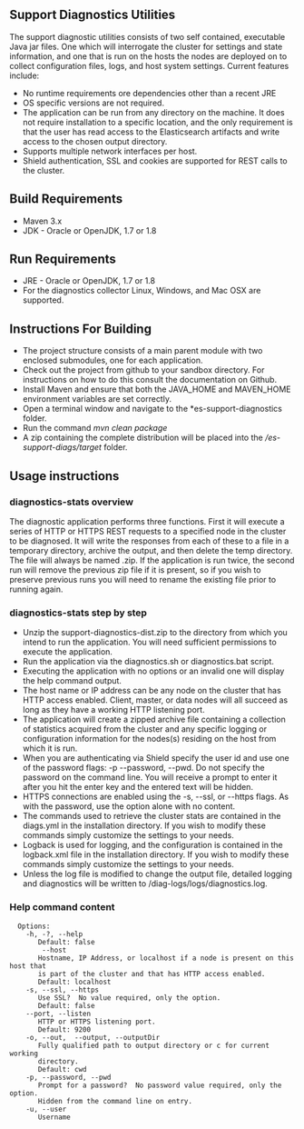 ## Support Diagnostics Utilities
The support diagnostic utilities consists of two self contained, executable Java jar files. One which will interrogate the cluster for settings and state information, and one that is run on the hosts the nodes are deployed on to collect configuration files, logs, and host system settings. Current features include:

* No runtime requirements ore dependencies other than a recent JRE
* OS specific versions are not required.
* The application can be run from any directory on the machine.  It does not require installation to a specific location, and the only requirement is that the user has read access to the Elasticsearch artifacts and write access to the chosen output directory.
* Supports multiple network interfaces per host.
* Shield authentication, SSL and cookies are supported for REST calls to the cluster.

## Build Requirements
* Maven 3.x
* JDK - Oracle or OpenJDK, 1.7 or 1.8

## Run Requirements
* JRE - Oracle or OpenJDK, 1.7 or 1.8
* For the diagnostics collector Linux, Windows, and Mac OSX are supported.

## Instructions For Building
* The project structure consists of a main parent module with two enclosed submodules, one for each application.
* Check out the project from github to your sandbox directory.  For instructions on how to do this consult the documentation on Github.
* Install Maven and ensure that both the JAVA_HOME and MAVEN_HOME environment variables are set correctly.
* Open a terminal window and navigate to the *es-support-diagnostics folder.
* Run the command *mvn clean package*
* A zip containing the complete distribution will be placed into the */es-support-diags/target* folder.

## Usage instructions
### diagnostics-stats overview
The diagnostic application performs three functions.  First it will execute a series of HTTP or HTTPS REST requests to a specified node in the cluster to be diagnosed.  It will write the responses from each of these to a file in a temporary directory, archive the output, and then delete the temp directory.  The file will always be named <cluster name>.zip.  If the application is run twice, the second run will remove the previous zip file if it is present, so if you wish to preserve previous runs you will need to rename the existing file prior to running again.

### diagnostics-stats step by step
* Unzip the support-diagnostics-dist.zip to the directory from which you intend to run the application.  You will need sufficient permissions to execute the application.
* Run the application via the diagnostics.sh or diagnostics.bat script.
* Executing the application with no options or an invalid one will display the help command output.
* The host name or IP address can be any node on the cluster that has HTTP access enabled.  Client, master, or data nodes will all succeed as long as they have a working HTTP listening port.
* The application will create a zipped archive file containing a collection of statistics acquired from the cluster and any specific logging or configuration information for the nodes(s) residing on the host from which it is run.
* When you are authenticating via Shield specify the user id and use one of the password flags: -p --password, --pwd.  Do not specify the password on the command line. You will receive a prompt to enter it after you hit the enter key and the entered text will be hidden.
* HTTPS connections are enabled using the -s, --ssl, or --https flags.  As with the password, use the option alone with no content.
* The commands used to retrieve the cluster stats are contained in the diags.yml in the installation directory.  If you wish to modify these commands simply customize the settings to your needs.
* Logback is used for logging, and the configuration is contained in the logback.xml file in the installation directory.  If you wish to modify these commands simply customize the settings to your needs.
* Unless the log file is modified to change the output file, detailed logging and diagnostics will be written to <working directory>/diag-logs/logs/diagnostics.log.

### Help command content
``````
  Options:
    -h, -?, --help
       Default: false
        --host
       Hostname, IP Address, or localhost if a node is present on this host that
       is part of the cluster and that has HTTP access enabled.
       Default: localhost
    -s, --ssl, --https
       Use SSL?  No value required, only the option.
       Default: false
    --port, --listen
       HTTP or HTTPS listening port.
       Default: 9200
    -o, --out,  --output, --outputDir
       Fully qualified path to output directory or c for current working
       directory.
       Default: cwd
    -p, --password, --pwd
       Prompt for a password?  No password value required, only the option.
       Hidden from the command line on entry.
    -u, --user
       Username

``````
